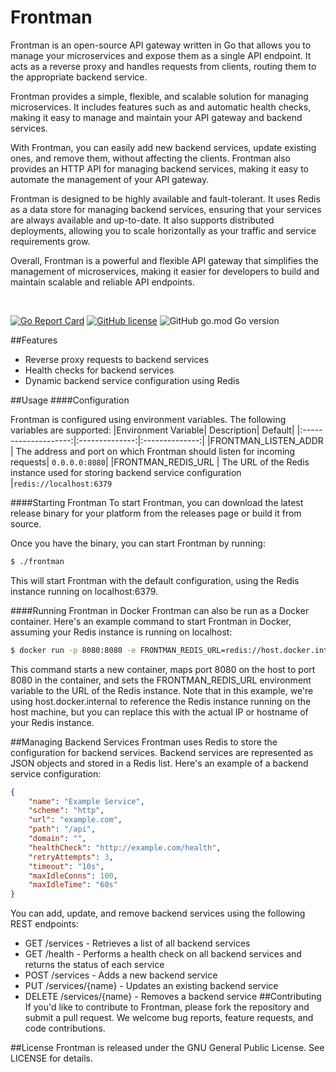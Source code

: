 # Frontman
Frontman is an open-source API gateway written in Go that allows you to manage your microservices and expose them as a single API endpoint. It acts as a reverse proxy and handles requests from clients, routing them to the appropriate backend service.

Frontman provides a simple, flexible, and scalable solution for managing microservices. It includes features such as and automatic health checks, making it easy to manage and maintain your API gateway and backend services.

With Frontman, you can easily add new backend services, update existing ones, and remove them, without affecting the clients. Frontman also provides an HTTP API for managing backend services, making it easy to automate the management of your API gateway.

Frontman is designed to be highly available and fault-tolerant. It uses Redis as a data store for managing backend services, ensuring that your services are always available and up-to-date. It also supports distributed deployments, allowing you to scale horizontally as your traffic and service requirements grow.

Overall, Frontman is a powerful and flexible API gateway that simplifies the management of microservices, making it easier for developers to build and maintain scalable and reliable API endpoints.

<p>&nbsp;</p>

[![Go Report Card](https://goreportcard.com/badge/github.com/hyperioxx/frontman)](https://goreportcard.com/report/github.com/hyperioxx/frontman) [![GitHub license](https://img.shields.io/github/license/Naereen/StrapDown.js.svg)](https://github.com/hyperioxx/frontman/blob/main/LICENCE) ![GitHub go.mod Go version](https://img.shields.io/github/go-mod/go-version/Hyperioxx/frontman)
<br />

##Features
- Reverse proxy requests to backend services
- Health checks for backend services
- Dynamic backend service configuration using Redis
  
##Usage
####Configuration

Frontman is configured using environment variables. The following variables are supported:
|Environment Variable| Description| Default|
|:--------------------:|:--------------:|:--------------:|
|FRONTMAN_LISTEN_ADDR | The address and port on which Frontman should listen for incoming requests| ```0.0.0.0:8080```|
|FRONTMAN_REDIS_URL | The URL of the Redis instance used for storing backend service configuration |```redis://localhost:6379```

####Starting Frontman
To start Frontman, you can download the latest release binary for your platform from the releases page or build it from source.

Once you have the binary, you can start Frontman by running:

```bash
$ ./frontman
```
This will start Frontman with the default configuration, using the Redis instance running on localhost:6379.

####Running Frontman in Docker
Frontman can also be run as a Docker container. Here's an example command to start Frontman in Docker, assuming your Redis instance is running on localhost:

```bash
$ docker run -p 8080:8080 -e FRONTMAN_REDIS_URL=redis://host.docker.internal:6379 hyperioxx/frontman:latest
```
This command starts a new container, maps port 8080 on the host to port 8080 in the container, and sets the FRONTMAN_REDIS_URL environment variable to the URL of the Redis instance. Note that in this example, we're using host.docker.internal to reference the Redis instance running on the host machine, but you can replace this with the actual IP or hostname of your Redis instance.


##Managing Backend Services
Frontman uses Redis to store the configuration for backend services. Backend services are represented as JSON objects and stored in a Redis list. Here's an example of a backend service configuration:

```json
{
	"name": "Example Service",
	"scheme": "http",
	"url": "example.com",
	"path": "/api",
	"domain": "",
	"healthCheck": "http://example.com/health",
	"retryAttempts": 3,
	"timeout": "10s",
	"maxIdleConns": 100,
	"maxIdleTime": "60s"
}
```
You can add, update, and remove backend services using the following REST endpoints:

- GET /services - Retrieves a list of all backend services
- GET /health - Performs a health check on all backend services and returns the status of each service
- POST /services - Adds a new backend service
- PUT /services/{name} - Updates an existing backend service
- DELETE /services/{name} - Removes a backend service
##Contributing
If you'd like to contribute to Frontman, please fork the repository and submit a pull request. We welcome bug reports, feature requests, and code contributions.

##License
Frontman is released under the GNU General Public License. See LICENSE for details.